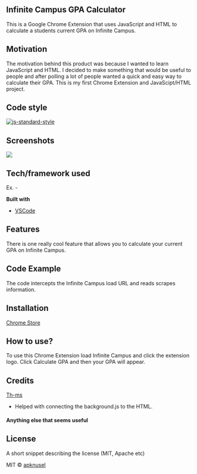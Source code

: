 ## Infinite Campus GPA Calculator
This is a Google Chrome Extension that uses JavaScript and HTML to calculate a students current GPA on Infinite Campus.

## Motivation
The motivation behind this product was because I wanted to learn JavaScript and HTML. I decided to make something that would be useful to people and after polling a lot of people wanted a quick and easy way to calculate their GPA. This is my first Chrome Extension and JavaScipt/HTML project.

## Code style
[![js-standard-style](https://img.shields.io/badge/code%20style-standard-brightgreen.svg?style=flat)](https://github.com/feross/standard)
 
## Screenshots
<img src="https://i.gyazo.com/000e78da0d5d2a6c34c5be0f03831e70.jpg">

## Tech/framework used
Ex. -

<b>Built with</b>
- [VSCode](https://code.visualstudio.com/)

## Features
There is one really cool feature that allows you to calculate your current GPA on Infinite Campus.

## Code Example
The code intercepts the Infinite Campus load URL and reads scrapes information.

## Installation
[Chrome Store](https://www.google.com)

## How to use?
To use this Chrome Extension load Infinite Campus and click the extension logo. Click Calculate GPA and then your GPA will appear.

## Credits
[Th-ms](https://github.com/th-ms)
- Helped with connecting the background.js to the HTML.

#### Anything else that seems useful

## License
A short snippet describing the license (MIT, Apache etc)

MIT © [apknusel](https://github.com/apknusel)
